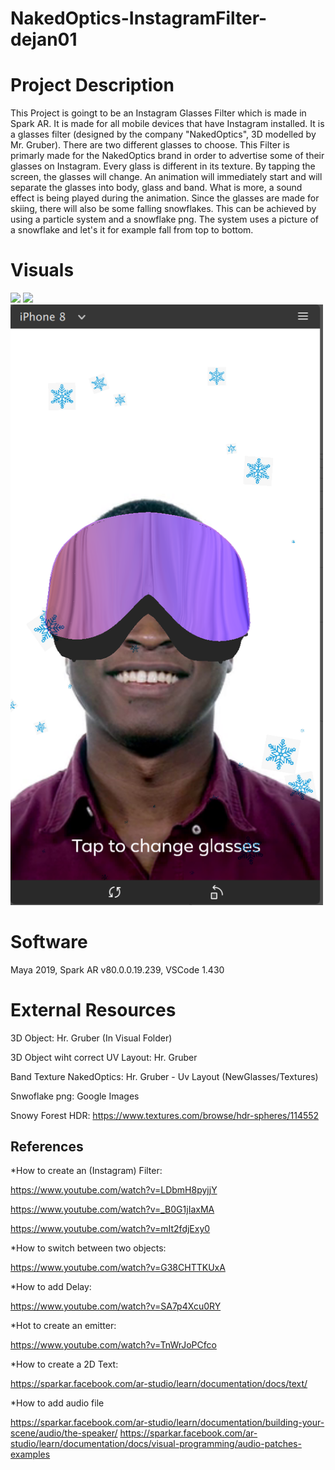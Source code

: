 # NakedOptics-InstagramFilter-dejan01

# Project Description

This Project is goingt to be an Instagram Glasses Filter which is made in Spark AR. It is made for all mobile devices that have Instagram installed. It is a glasses filter (designed by the company "NakedOptics", 3D modelled by Mr. Gruber). There are two different glasses to choose. This Filter is primarly made for the NakedOptics brand in order to advertise some of their glasses on Instagram.
Every glass is different in its texture. By tapping the screen, the glasses will change. An animation will immediately start and will separate the glasses into body, glass and band. What is more, a sound effect is being played during the animation.
Since the glasses are made for skiing, there will also be some falling snowflakes. This can be achieved by using a particle system and a snowflake png. The system uses a picture of a snowflake and let's it for example fall from top to bottom.

# Visuals

<img src = "./Visual/Visual_Animation.mov" width = 500>


<img src = "./Visual/Bildschirmvideo.mov" width = 500>


<img src = "./Visual/Bildschirmfoto.png" width = 500>

# Software
 
 Maya 2019, Spark AR v80.0.0.19.239, VSCode 1.430
 
# External Resources

3D Object: Hr. Gruber (In Visual Folder)

3D Object wiht correct UV Layout: Hr. Gruber 

Band Texture NakedOptics: Hr. Gruber - Uv Layout (NewGlasses/Textures)

Snwoflake png: Google Images

Snowy Forest HDR: https://www.textures.com/browse/hdr-spheres/114552

## References

*How to create an (Instagram) Filter:

https://www.youtube.com/watch?v=LDbmH8pyjjY

https://www.youtube.com/watch?v=_B0G1jIaxMA

https://www.youtube.com/watch?v=mIt2fdjExy0

*How to switch between two objects:

https://www.youtube.com/watch?v=G38CHTTKUxA

*How to add Delay:

https://www.youtube.com/watch?v=SA7p4Xcu0RY

*Hot to create an emitter:

https://www.youtube.com/watch?v=TnWrJoPCfco

*How to create a 2D Text:

https://sparkar.facebook.com/ar-studio/learn/documentation/docs/text/

*How to add audio file 

https://sparkar.facebook.com/ar-studio/learn/documentation/building-your-scene/audio/the-speaker/
https://sparkar.facebook.com/ar-studio/learn/documentation/docs/visual-programming/audio-patches-examples
